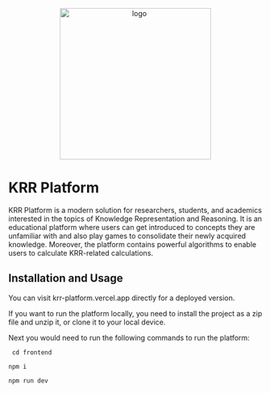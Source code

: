<p align="center">
    <img width="300" src="https://i.imgur.com/m1bP7v8.png" alt="logo">
</p>

# KRR Platform

KRR Platform is a modern solution for researchers, students, and academics interested in the topics of Knowledge Representation and Reasoning. It is an educational platform where users can get introduced to concepts they are unfamiliar with and also play games to consolidate their newly acquired knowledge. Moreover, the platform contains powerful algorithms to enable users to calculate KRR-related calculations.


## Installation and Usage

You can visit krr-platform.vercel.app directly for a deployed version.

If you want to run the platform locally, you need to install the project as a zip file and unzip it, or clone it to your local device.

Next you would need to run the following commands to run the platform:

``` cd frontend```

``` npm i ```

``` npm run dev ```

